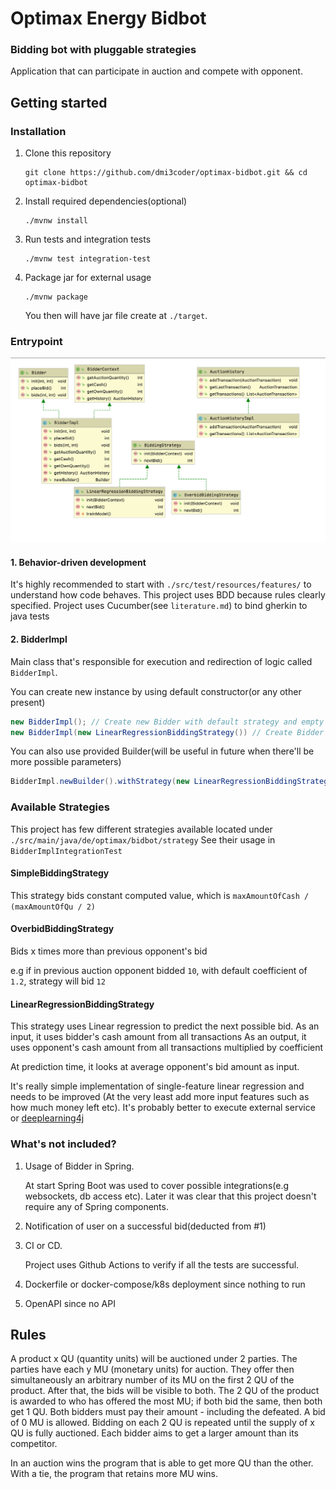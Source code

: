 # Optimax Energy Bidbot
### Bidding bot with pluggable strategies
Application that can participate in auction and compete with opponent.

## Getting started

### Installation

1. Clone this repository
    ```commandline
    git clone https://github.com/dmi3coder/optimax-bidbot.git && cd optimax-bidbot
    ```
2. Install required dependencies(optional)
    ```commandline
   ./mvnw install
    ```
3. Run tests and integration tests
    ```commandline
    ./mvnw test integration-test
    ```
4. Package jar for external usage
    ```commandline
    ./mvnw package
    ```
    You then will have jar file create at `./target`.
    
### Entrypoint

![img](img/diagram.png)

#### 1. Behavior-driven development
It's highly recommended to start with `./src/test/resources/features/` to understand how code behaves. 
This project uses BDD because rules clearly specified. Project uses Cucumber(see `literature.md`) to bind gherkin to java tests

#### 2. BidderImpl
Main class that's responsible for execution and redirection of logic called `BidderImpl`. 

You can create new instance by using default constructor(or any other present)
```java
new BidderImpl(); // Create new Bidder with default strategy and empty history
new BidderImpl(new LinearRegressionBiddingStrategy()) // Create Bidder with custom strategy
``` 
You can also use provided Builder(will be useful in future when there'll be more possible parameters)
```java
BidderImpl.newBuilder().withStrategy(new LinearRegressionBiddingStrategy()).build()
```

### Available Strategies
This project has few different strategies available located under `./src/main/java/de/optimax/bidbot/strategy`
See their usage in `BidderImplIntegrationTest`
#### SimpleBiddingStrategy
This strategy bids constant computed value, which is `maxAmountOfCash / (maxAmountOfQu / 2)`
#### OverbidBiddingStrategy
Bids x times more than previous opponent's bid 

e.g if in previous auction opponent bidded `10`, with default coefficient of `1.2`, strategy will bid `12`
#### LinearRegressionBiddingStrategy
This strategy uses Linear regression to predict the next possible bid.
As an input, it uses bidder's cash amount from all transactions
As an output, it uses opponent's cash amount from all transactions multiplied by coefficient

At prediction time, it looks at average opponent's bid amount as input.

It's really simple implementation of single-feature linear regression and needs to be improved
(At the very least add more input features such as how much money left etc).
 It's probably better to execute external service or [deeplearning4j](https://deeplearning4j.org/)  

### What's not included?
1. Usage of Bidder in Spring.
   
    At start Spring Boot was used to cover possible integrations(e.g websockets, db access etc). 
    Later it was clear that this project doesn't require any of Spring components.
2. Notification of user on a successful bid(deducted from #1)
3. CI or CD.

    Project uses Github Actions to verify if all the tests are successful.
4. Dockerfile or docker-compose/k8s deployment since nothing to run
5. OpenAPI since no API

## Rules

A product x QU (quantity units) will be auctioned under 2 parties. The parties have each y MU (monetary units) for auction. They offer then simultaneously an arbitrary number of its MU on the first 2 QU of the product. After that, the bids will be visible to both. The 2 QU of the product is awarded to who has offered the most MU; if both bid the same, then both get 1 QU. Both bidders must pay their amount - including the defeated. A bid of 0 MU is allowed. Bidding on each 2 QU is repeated until the supply of x QU is fully auctioned. Each bidder aims to get a larger amount than its competitor.

In an auction wins the program that is able to get more QU than the other. With a tie, the program that retains more MU wins.
